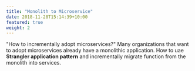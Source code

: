 ```yaml
---
title: "Monolith to Microservice"
date: 2018-11-28T15:14:39+10:00
featured: true
weight: 2
---
```


"How to incrementally adopt microservices?" Many organizations that want to adopt microservices already have a monolithic application. How to uae **Strangler application pattern** and incrementally migrate function from the monolith into services.
